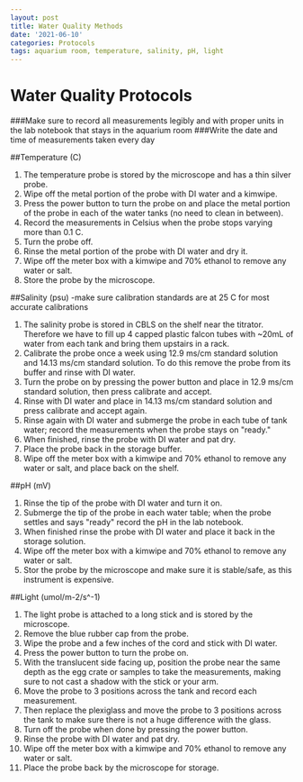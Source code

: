 ```yaml
---
layout: post
title: Water Quality Methods
date: '2021-06-10'
categories: Protocols
tags: aquarium room, temperature, salinity, pH, light
---
```

# Water Quality Protocols
###Make sure to record all measurements legibly and with proper units in the lab notebook that stays in the aquarium room
###Write the date and time of measurements taken every day

##Temperature (C)
1. The temperature probe is stored by the microscope and has a thin silver probe.
2. Wipe off the metal portion of the probe with DI water and a kimwipe.
3. Press the power button to turn the probe on and place the metal portion of the probe in each of the water tanks (no need to clean in between).
4. Record the measurements in Celsius when the probe stops varying more than 0.1 C.
5. Turn the probe off.
6. Rinse the metal portion of the probe with DI water and dry it.
7. Wipe off the meter box with a kimwipe and 70% ethanol to remove any water or salt.
8. Store the probe by the microscope.

##Salinity (psu) -make sure calibration standards are at 25 C for most accurate calibrations
1. The salinity probe is stored in CBLS on the shelf near the titrator. Therefore we have to fill up 4 capped plastic falcon tubes with ~20mL of water from each tank and bring them upstairs in a rack.
2. Calibrate the probe once a week using 12.9 ms/cm standard solution and 14.13 ms/cm standard solution. To do this remove the probe from its buffer and rinse with DI water.
3. Turn the probe on by pressing the power button and place in 12.9 ms/cm standard solution, then press calibrate and accept.
4. Rinse with DI water and place in 14.13 ms/cm standard solution and press calibrate and accept again.
5. Rinse again with DI water and submerge the probe in each tube of tank water; record the measurements when the probe stays on "ready."
6. When finished, rinse the probe with DI water and pat dry.
7. Place the probe back in the storage buffer.
8. Wipe off the meter box with a kimwipe and 70% ethanol to remove any water or salt, and place back on the shelf.

##pH (mV)
1. Rinse the tip of the probe with DI water and turn it on.
2. Submerge the tip of the probe in each water table; when the probe settles and says "ready" record the pH in the lab notebook.
3. When finished rinse the probe with DI water and place it back in the storage solution.
4. Wipe off the meter box with a kimwipe and 70% ethanol to remove any water or salt.
5. Stor the probe by the microscope and make sure it is stable/safe, as this instrument is expensive.


##Light (umol/m-2/s^-1)
1. The light probe is attached to a long stick and is stored by the microscope.
2. Remove the blue rubber cap from the probe.
3. Wipe the probe and a few inches of the cord and stick with DI water.
4. Press the power button to turn the probe on.
5. With the translucent side facing up, position the probe near the same depth as the egg crate or samples to take the measurements, making sure to not cast a shadow with the stick or your arm.
6. Move the probe to 3 positions across the tank and record each measurement.
7. Then replace the plexiglass and move the probe to 3 positions across the tank to make sure there is not a huge difference with the glass.
8. Turn off the probe when done by pressing the power button.
9. Rinse the probe with DI water and pat dry.
10. Wipe off the meter box with a kimwipe and 70% ethanol to remove any water or salt.
11. Place the probe back by the microscope for storage.
